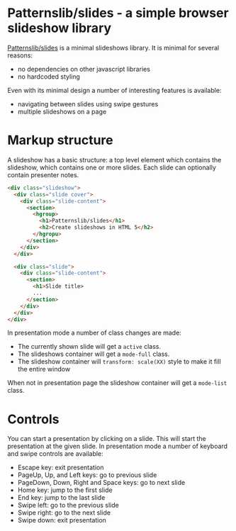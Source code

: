 # Patternslib/slides - a simple browser slideshow library

[Patternslib/slides](https://github.com/Patternslib/slides) is a minimal
slideshows library. It is minimal for several reasons:

* no dependencies on other javascript libraries
* no hardcoded styling

Even with its minimal design a number of interesting features is available:

* navigating between slides using swipe gestures
* multiple slideshows on a page

# Markup structure

A slideshow has a basic structure: a top level element which contains the
slideshow, which contains one or more slides. Each slide can optionally contain
presenter notes.

```html
<div class="slideshow">
  <div class="slide cover">
    <div class="slide-content">
      <section>
        <hgroup>
          <h1>Patternslib/slides</h1>
          <h2>Create slideshows in HTML 5</h2>
        </hgropu>
      </section>
    </div>
  </div>

  <div class="slide">
    <div class="slide-content">
      <section>
        <h1>Slide title>
        ...
      </section>
    </div>
  </div>
</div>
```

In presentation mode a number of class changes are made:

* The currently shown slide will get a ``active`` class.
* The slideshows container will get a ``mode-full`` class.
* The slideshow container will ``transform: scale(XX)`` style to make it fill the entire window

When not in presentation page the slideshow container will get a
``mode-list`` class.

# Controls

You can start a presentation by clicking on a slide. This will start the
presentation at the given slide. In presentation mode a number of keyboard
and swipe controls are available:

* Escape key: exit presentation
* PageUp, Up, and Left keys: go to previous slide
* PageDown, Down, Right and Space keys: go to next slide
* Home key: jump to the first slide
* End key: jump to the last slide
* Swipe left: go to the previous slide
* Swipe right: go to the next slide
* Swipe down: exit presentation

